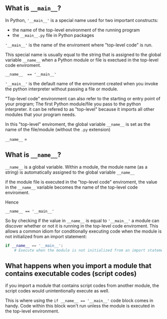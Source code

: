 ## What is `__main__`?

In Python, `'__main__'` is a special name used for two important constructs:
- the name of the top-level environment of the running program
- the `__main__.py` file in Python packages

`'__main__'` is the name of the enviroment where "top-level code" is run. 

This special name is usually equal to the string that is assigned to the global
variable `__name__` when a Python module or file is exectued in the top-level
code enviroment.

`__name__  == '__main__'`


`'__main__'` is the default name of the enviroment created when you invoke the python
interpreter without passing a file or module.

"Top-level code" environment can also refer to the starting or entry point of your program; The first
Python module/file you pass to the python interpreter. it can be refered to as "top-level" 
because it imports all other modules that your program needs.

In this "top-level" enviroment, the global variable `__name__` is set as the
name of the file/module (without the `.py` extension) 

`__name__` = <imported-module-name>


## What is `__name__`?
`__name__` is a global variable. Within a module, the module name (as a string)
is automatically assigned to the global variable `__name__`

if the module file is executed in the "top-level code" enviroment, the
value in the `__name__` variable becomes the name of the top-level code enviroment.

Hence

`__name__ == '__main__'`

So by checking if the value in `__name__` is equal to `'__main__'` a module can
discover whether or not it is running in the top-level code enviroment. This
allows a common idiom for conditionally executing code when the module is not
initialized from an import statement:

```python
if __name__ == '__main__':
    # Execute when the module is not initialized from an import statement

```

## What happens when you import a module that contains executable codes (script codes)
if you import a module that contains script codes from another module, the
script codes would unintentionally execute as well.

This is where using the `if __name__ == '__main__'` code block comes in handy.
Code within this block won't run unless the module is executed in the top-level
environment.
